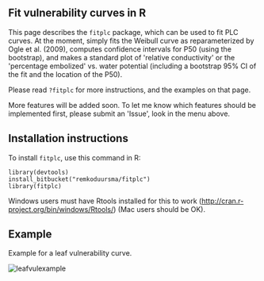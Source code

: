 Fit vulnerability curves in R
--------------------------------------

This page describes the `fitplc` package, which can be used to fit PLC curves.
At the moment, simply fits the Weibull curve as reparameterized by Ogle et al. (2009),
computes confidence intervals for P50 (using the bootstrap), and makes a standard plot of 
'relative conductivity' or the 'percentage embolized' vs. water potential (including a bootstrap 95% CI of the fit and the location of the P50).

Please read `?fitplc` for more instructions, and the examples on that page.

More features will be added soon. To let me know which features should be implemented first, please submit an 'Issue', look in the menu above.

## Installation instructions

To install `fitplc`, use this command in R:
```
library(devtools)
install_bitbucket("remkoduursma/fitplc")
library(fitplc)
```

Windows users must have Rtools installed for this to work (http://cran.r-project.org/bin/windows/Rtools/) (Mac users should be OK).


## Example

Example for a leaf vulnerability curve.

![leafvulexample](https://bitbucket.org/remkoduursma/fitplc/raw/master/test/plcfitexample.jpg)